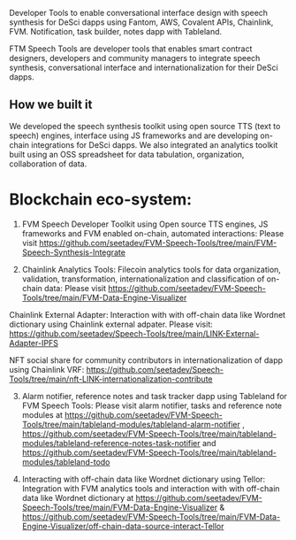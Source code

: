 Developer Tools to enable conversational interface design with speech synthesis for DeSci dapps using Fantom, AWS, Covalent APIs, Chainlink, FVM. Notification, task builder, notes dapp with Tableland.

FTM Speech Tools are developer tools that enables smart contract designers, developers and community managers to integrate speech synthesis, conversational interface and internationalization for their DeSci dapps.

## How we built it
We developed the speech synthesis toolkit using open source TTS (text to speech) engines, interface using JS frameworks and are developing on-chain integrations for DeSci dapps. We also integrated an analytics toolkit built using an OSS spreadsheet for data tabulation, organization, collaboration of data.


# Blockchain eco-system:

1. FVM Speech Developer Toolkit using Open source TTS engines, JS frameworks and FVM enabled on-chain, automated interactions: Please visit https://github.com/seetadev/FVM-Speech-Tools/tree/main/FVM-Speech-Synthesis-Integrate

2. Chainlink Analytics Tools: Filecoin analytics tools for data organization, validation, transformation, internationalization and classification of on-chain data: Please visit https://github.com/seetadev/FVM-Speech-Tools/tree/main/FVM-Data-Engine-Visualizer

Chainlink External Adapter: Interaction with with off-chain data like Wordnet dictionary using Chainlink external adpater. Please visit: https://github.com/seetadev/Speech-Tools/tree/main/LINK-External-Adapter-IPFS

NFT social share for community contributors in internationalization of dapp using Chainlink VRF: https://github.com/seetadev/Speech-Tools/tree/main/nft-LINK-internationalization-contribute

3. Alarm notifier, reference notes and task tracker dapp using Tableland for FVM Speech Tools: Please visit alarm notifier, tasks and reference note modules at https://github.com/seetadev/FVM-Speech-Tools/tree/main/tableland-modules/tableland-alarm-notifier , https://github.com/seetadev/FVM-Speech-Tools/tree/main/tableland-modules/tableland-reference-notes-task-notifier and https://github.com/seetadev/FVM-Speech-Tools/tree/main/tableland-modules/tableland-todo 

4. Interacting with off-chain data like Wordnet dictionary using Tellor: Integration with FVM analytics tools and interaction with with off-chain data like Wordnet dictionary at https://github.com/seetadev/FVM-Speech-Tools/tree/main/FVM-Data-Engine-Visualizer &
https://github.com/seetadev/FVM-Speech-Tools/tree/main/FVM-Data-Engine-Visualizer/off-chain-data-source-interact-Tellor
